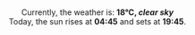 <p  align="center"><br/>Currently, the weather is: <b> 18°C, <i>clear sky</i></b></br>Today, the sun rises at <b>04:45</b> and sets at <b>19:45</b>.</p>